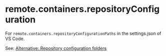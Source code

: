 # remote.containers.repositoryConfiguration

For `remote.containers.repositoryConfigurationPaths` in the settings.json of VS Code.

See: [Alternative: Repository configuration folders](https://code.visualstudio.com/docs/remote/create-dev-container#_alternative-repository-configuration-folders)
